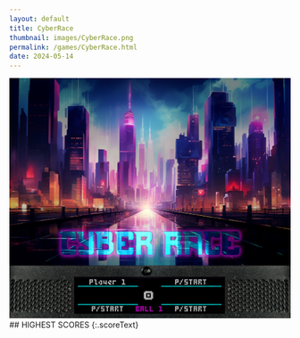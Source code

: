 ```yaml
---
layout: default
title: CyberRace
thumbnail: images/CyberRace.png
permalink: /games/CyberRace.html
date: 2024-05-14
---
```


<img src="../images/CyberRace.png" class="gameThumbnail img-fluid mx-auto align-middle">
## HIGHEST SCORES
{:.scoreText}

